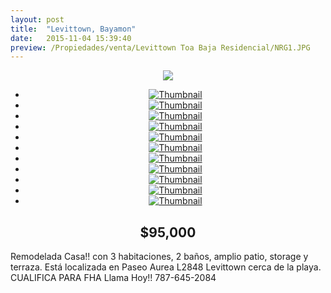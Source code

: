 ```yaml
---
layout: post
title:  "Levittown, Bayamon"
date:   2015-11-04 15:39:40
preview: /Propiedades/venta/Levittown Toa Baja Residencial/NRG1.JPG
---
```


<center>
	<div class="mainImg">
		<img src="/Edweb/Propiedades/venta/Levittown Toa Baja Residencial/NRG1.JPG" class="custom">
	</div>
	<!--aqui comienza las fotos pequeñas -->
	<ul class="thumbnails">
	  <li>
	    <a href="/Edweb/Propiedades/venta/Levittown Toa Baja Residencial/NRG1.JPG">
	      <img class="tumbnails" src="/Edweb/Propiedades/venta/Levittown Toa Baja Residencial/NRG1.JPG" alt="Thumbnail">
	    </a>
	  </li>
	  <li>
	    <a href="/Edweb/Propiedades/venta/Levittown Toa Baja Residencial/NRG2.JPG">
	      <img class="tumbnails" src="/Edweb/Propiedades/venta/Levittown Toa Baja Residencial/NRG2.JPG" alt="Thumbnail">
	    </a>
	  </li>
	  <li>
	    <a href="/Edweb/Propiedades/venta/Levittown Toa Baja Residencial/NRG3.JPG">
	      <img class="tumbnails" src="/Edweb/Propiedades/venta/Levittown Toa Baja Residencial/NRG3.JPG" alt="Thumbnail">
	    </a>
	  </li>
	  <li>
	    <a href="/Edweb/Propiedades/venta/Levittown Toa Baja Residencial/NRG4.JPG">
	      <img class="tumbnails" src="/Edweb/Propiedades/venta/Levittown Toa Baja Residencial/NRG4.JPG" alt="Thumbnail">
	    </a>
	  </li>
	  <li>
	    <a href="/Edweb/Propiedades/venta/Levittown Toa Baja Residencial/NRG5.JPG">
	      <img class="tumbnails" src="/Edweb/Propiedades/venta/Levittown Toa Baja Residencial/NRG5.JPG" alt="Thumbnail">
	    </a>
	  </li>
	  <li>
	    <a href="/Edweb/Propiedades/venta/Levittown Toa Baja Residencial/NRG6.JPG">
	      <img class="tumbnails" src="/Edweb/Propiedades/venta/Levittown Toa Baja Residencial/NRG6.JPG" alt="Thumbnail">
	    </a>
	  </li>
	  <li>
	    <a href="/Edweb/Propiedades/venta/Levittown Toa Baja Residencial/NRG7.JPG">
	      <img class="tumbnails" src="/Edweb/Propiedades/venta/Levittown Toa Baja Residencial/NRG7.JPG" alt="Thumbnail">
	    </a>
	  </li>
		<li>
		 <a href="/Edweb/Propiedades/venta/Levittown Toa Baja Residencial/NRG8.JPG">
			 <img class="tumbnails" src="/Edweb/Propiedades/venta/Levittown Toa Baja Residencial/NRG8.JPG" alt="Thumbnail">
		 </a>
	 </li>
	 <li>
		 <a href="/Edweb/Propiedades/venta/Levittown Toa Baja Residencial/NRG9.JPG">
			 <img class="tumbnails" src="/Edweb/Propiedades/venta/Levittown Toa Baja Residencial/NRG9.JPG" alt="Thumbnail">
		 </a>
	 </li>
	 <li>
		 <a href="/Edweb/Propiedades/venta/Levittown Toa Baja Residencial/NRG10.JPG">
			 <img class="tumbnails" src="/Edweb/Propiedades/venta/Levittown Toa Baja Residencial/NRG10.JPG" alt="Thumbnail">
		 </a>
	 </li>
	 <li>
		 <a href="/Edweb/Propiedades/venta/Levittown Toa Baja Residencial/NRG11.JPG">
			 <img class="tumbnails" src="/Edweb/Propiedades/venta/Levittown Toa Baja Residencial/NRG11.JPG" alt="Thumbnail">
		 </a>
	 </li>
	</ul>
	<script src="https://ajax.googleapis.com/ajax/libs/jquery/1.9.1/jquery.min.js"></script>
	<script type="text/javascript" src="/Edweb/js/jquery.simpleGal.js"></script>
	<script>
		$(document).ready(function () {
			$('.thumbnails').simpleGal({
				mainImage: '.custom'
			});
		});
	</script>
</center>

<center><h2>$95,000</h2></center>

Remodelada Casa!! con 3 habitaciones, 2 baños, amplio patio, storage y terraza. Está localizada en Paseo Aurea L2848 Levittown cerca de la playa. CUALIFICA PARA FHA Llama Hoy!! 787-645-2084
